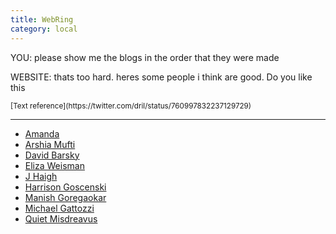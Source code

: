```yaml
---
title: WebRing
category: local
---
```


YOU: please show me the blogs in the order that they were made

WEBSITE: thats too hard. heres some people i think are good. Do you like this

<small>
[Text reference](https://twitter.com/dril/status/760997832237129729)
</small>

----

<div id="shuf" markdown="block">

- [Amanda](//notawful.org)
- [Arshia Mufti](//arshiamufti.com)
- [David Barsky](//davidbarsky.com)
- [Eliza Weisman](//elizas.website)
- [J Haigh](//optimistictypes.com)
- [Harrison Goscenski](//hgoscenski.com)
- [Manish Goregaokar](//manishearth.github.io)
- [Michael Gattozzi](//mgattozzi.com)
- [Quiet Misdreavus](//quietmisdreavus.net)

</div>

<script type="text/javascript">
var shuf_interval = 5000;
var timer = null;
function shuf() {
    $("#shuf ul").html($("#shuf ul li").sort(() => 0.5 - Math.random()));
    shuf_interval *= 1.2;
    if (timer !== null) {
        window.clearTimeout(timer);
        timer = null;
    }
    // if (shuf_interval < 120000) {
        timer = window.setTimeout(shuf, shuf_interval);
    // }
}
$(document).ready(shuf);
</script>
